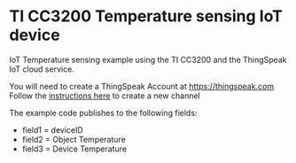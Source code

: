 # TI CC3200 Temperature sensing IoT device

IoT Temperature sensing example using the TI CC3200 and the ThingSpeak IoT cloud service.

You will need to create a ThingSpeak Account at https://thingspeak.com
Follow the [instructions here](https://uk.mathworks.com/help/thingspeak/collect-data-in-a-new-channel.html) to create a new channel

The example code publishes to the following fields:
* field1 = deviceID
* field2 = Object Temperature
* field3 = Device Temperature



